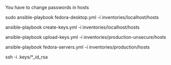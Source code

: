 You have to change passwords in hosts 

sudo ansible-playbook fedora-desktop.yml -i inventories/localhost/hosts

ansible-playbook create-keys.yml -i inventories/localhost/hosts

ansible-playbook upload-keys.yml -i inventories/production-unsecure/hosts

ansible-playbook fedora-servers.yml -i inventories/production/hosts

ssh -i .keys/*_id_rsa 


